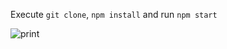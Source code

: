 Execute `git clone`, `npm install` and run `npm start`

![print](https://user-images.githubusercontent.com/91918525/174513855-164496f2-0f7e-42aa-9010-0ea9da84e42d.png)
